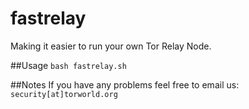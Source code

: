 # fastrelay
Making it easier to run your own Tor Relay Node.

##Usage
`bash fastrelay.sh`

##Notes
If you have any problems feel free to email us: `security[at]torworld.org`
